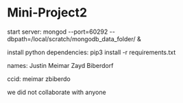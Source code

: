 # Mini-Project2

start server:
mongod --port=60292 --dbpath=/local/scratch/mongodb_data_folder/ & 

install python dependencies:
pip3 install -r requirements.txt

names:
Justin Meimar
Zayd Biberdorf

ccid:
meimar
zbiberdo

we did not collaborate with anyone